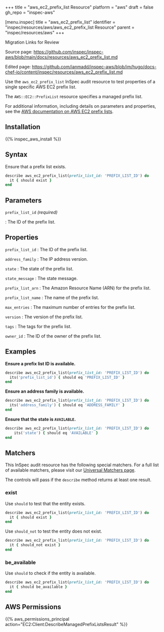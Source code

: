 +++
title = "aws_ec2_prefix_list Resource"
platform = "aws"
draft = false
gh_repo = "inspec-aws"

[menu.inspec]
title = "aws_ec2_prefix_list"
identifier = "inspec/resources/aws/aws_ec2_prefix_list Resource"
parent = "inspec/resources/aws"
+++

<div class="admonition-note">
<p class="admonition-note-title">Migration Links for Review</p>
<div class="admonition-note-text">
<p>Source page: <a href="https://github.com/inspec/inspec-aws/blob/main/docs/resources/aws_ec2_prefix_list.md">https://github.com/inspec/inspec-aws/blob/main/docs/resources/aws_ec2_prefix_list.md</a></p>
<p>Edited page: <a href="https://github.com/ianmadd/inspec-aws/blob/im/hugo/docs-chef-io/content/inspec/resources/aws_ec2_prefix_list.md">https://github.com/ianmadd/inspec-aws/blob/im/hugo/docs-chef-io/content/inspec/resources/aws_ec2_prefix_list.md</a></p>
</div>
</div>


Use the `aws_ec2_prefix_list` InSpec audit resource to test properties of a single specific AWS EC2 prefix list.

The `AWS::EC2::PrefixList` resource specifies a managed prefix list.

For additional information, including details on parameters and properties, see the [AWS documentation on AWS EC2 prefix lists](https://docs.aws.amazon.com/AWSCloudFormation/latest/UserGuide/aws-resource-ec2-prefixlist.html).

## Installation

{{% inspec_aws_install %}}

## Syntax

Ensure that a prefix list exists.

```ruby
describe aws_ec2_prefix_list(prefix_list_id: 'PREFIX_LIST_ID') do
  it { should exist }
end
```

## Parameters

`prefix_list_id` _(required)_

: The ID of the prefix list.

## Properties

`prefix_list_id`
: The ID of the prefix list.

`address_family`
: The IP address version.

`state`
: The state of the prefix list.

`state_message`
: The state message.

`prefix_list_arn`
: The Amazon Resource Name (ARN) for the prefix list.

`prefix_list_name`
: The name of the prefix list.

`max_entries`
: The maximum number of entries for the prefix list.

`version`
: The version of the prefix list.

`tags`
: The tags for the prefix list.

`owner_id`
: The ID of the owner of the prefix list.

## Examples

**Ensure a prefix list ID is available.**

```ruby
describe aws_ec2_prefix_list(prefix_list_id: 'PREFIX_LIST_ID') do
  its('prefix_list_id') { should eq 'PREFIX_LIST_ID' }
end
```

**Ensure an address family is available.**

```ruby
describe aws_ec2_prefix_list(prefix_list_id: 'PREFIX_LIST_ID') do
  its('address_family') { should eq 'ADDRESS_FAMILY' }
end
```

**Ensure that the state is `AVAILABLE`.**

```ruby
describe aws_ec2_prefix_list(prefix_list_id: 'PREFIX_LIST_ID') do
    its('state') { should eq 'AVAILABLE' }
end
```

## Matchers

This InSpec audit resource has the following special matchers. For a full list of available matchers, please visit our [Universal Matchers page](https://www.inspec.io/docs/reference/matchers/).

The controls will pass if the `describe` method returns at least one result.

### exist

Use `should` to test that the entity exists.

```ruby
describe aws_ec2_prefix_list(prefix_list_id: 'PREFIX_LIST_ID') do
  it { should exist }
end
```

Use `should_not` to test the entity does not exist.

```ruby
describe aws_ec2_prefix_list(prefix_list_id: 'PREFIX_LIST_ID') do
  it { should_not exist }
end
```

### be_available

Use `should` to check if the entity is available.

```ruby
describe aws_ec2_prefix_list(prefix_list_id: 'PREFIX_LIST_ID') do
  it { should be_available }
end
```

## AWS Permissions

{{% aws_permissions_principal action="EC2:Client:DescribeManagedPrefixListsResult" %}}
